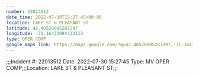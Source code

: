 ```yaml
---
number: 22013512
date_time: 2022-07-30T15:27:45+00:00
location: LAKE ST & PLEASANT ST
latitude: 42.40528005287297
longitude: -71.16433994433113
type: OPER COMP
google_maps_link: https://maps.google.com/?q=42.40528005287297,-71.16433994433113
---
```


;;;Incident #: 22013512   Date: 2022-07-30 15:27:45   Type: MV OPER COMP;;;Location: LAKE ST & PLEASANT ST;;;
